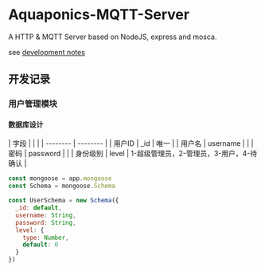 # Aquaponics-MQTT-Server
A HTTP &amp; MQTT Server based on NodeJS, express and mosca.

see [development notes](https://github.com/PorYoung/Aquaponics-MQTT-Server/blob/master/note.md)

## 开发记录

### 用户管理模块

#### 数据库设计

| 字段     |          |                                          |
| -------- | -------- |
| 用户ID   | _id      | 唯一                                     |
| 用户名   | username |                                          |
| 密码     | password |                                          |
| 身份级别 | level    | 1-超级管理员，2-管理员，3-用户，4-待确认 |

```js
const mongoose = app.mongoose
const Schema = mongoose.Schema

const UserSchema = new Schema({
  _id: default,
  username: String,
  password: String,
  level: {
    type: Number,
    default: 0
  }
})
```